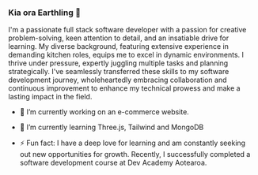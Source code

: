 ### Kia ora Earthling 👋

I'm a passionate full stack software developer with a passion for creative problem-solving, keen attention to detail, and an insatiable drive for learning. My diverse background, featuring extensive experience in demanding kitchen roles, equips me to excel in dynamic environments. I thrive under pressure, expertly juggling multiple tasks and planning strategically. I've seamlessly transferred these skills to my software development journey, wholeheartedly embracing collaboration and continuous improvement to enhance my technical prowess and make a lasting impact in the field.

- 🔭 I’m currently working on an e-commerce website.
  
- 🌱 I’m currently learning Three.js, Tailwind and MongoDB
  
- ⚡ Fun fact: I have a deep love for learning and am constantly seeking out new opportunities for growth. Recently, I successfully completed a software development course at Dev Academy Aotearoa.

